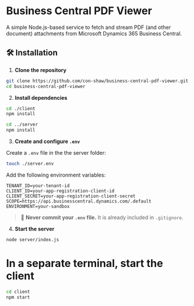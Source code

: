 # Business Central PDF Viewer

A simple Node.js-based service to fetch and stream PDF (and other document) attachments from Microsoft Dynamics 365 Business Central.

## 🛠 Installation

1. **Clone the repository**

```bash
git clone https://github.com/con-shaw/business-central-pdf-viewer.git
cd business-central-pdf-viewer
```

2. **Install dependencies**

```bash
cd ./client
npm install

cd ../server
npm install
```

3. **Create and configure `.env`**

Create a `.env` file in the the server folder:

```bash
touch ./server.env
```

Add the following environment variables:

```env
TENANT_ID=your-tenant-id
CLIENT_ID=your-app-registration-client-id
CLIENT_SECRET=your-app-registration-client-secret
SCOPE=https://api.businesscentral.dynamics.com/.default
ENVIRONMENT=your-sandbox
```

> 🔐 **Never commit your `.env` file.** It is already included in `.gitignore`.

4. **Start the server**

```bash
node server/index.js
```
# In a separate terminal, start the client
```bash
cd client
npm start
```
